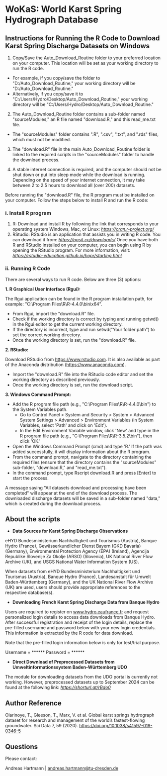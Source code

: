 # WoKaS: World Karst Spring Hydrograph Database 

## Instructions for Running the R Code to Download Karst Spring Discharge Datasets on Windows

1. Copy/Save the Auto_Download_Routine folder to your preferred location on your computer. This location will be set as your working directory to run the R code.
- For example, if you copy/save the folder to "D:/Auto_Download_Routine," your working directory will be "D:/Auto_Download_Routine."
- Alternatively, if you copy/save it to "C:/Users/Hydro/Desktop/Auto_Download_Routine," your working directory will be "C:/Users/Hydro/Desktop/Auto_Download_Routine."

2. The Auto_Download_Routine folder contains a sub-folder named "sourceModules," an R file named "download.R," and this read_me.txt file.
- The "sourceModules" folder contains ".R", ".csv", ".txt", and ".rds" files, which must not be modified.

3. The "download.R" file in the main Auto_Download_Routine folder is linked to the required scripts in the "sourceModules" folder to handle the download process.

4. A stable internet connection is required, and the computer should not be shut down or put into sleep mode while the download is running. Depending on the speed of your internet connection, it may take between 2 to 2.5 hours to download all (over 200) datasets.

Before running the "download.R" file, the R program must be installed on your computer. Follow the steps below to install R and run the R code:

### i. Install R program

1. R: Download and install R by following the link that corresponds to your operating system Windows, Mac, or Linux: *https://cran.r-project.org/*
2. RStudio: RStudio is an application that assists you in writing R code. You can download it from: *https://posit.co/downloads/*
Once you have both R and RStudio installed on your computer, you can begin using R by opening the RStudio program. For more information, visit: *https://rstudio-education.github.io/hopr/starting.html*

### ii. Running R Code

There are several ways to run R code. Below are three (3) options:

**1. R Graphical User Interface (Rgui):**

The Rgui application can be found in the R program installation path, for example: "C:\Program Files\R\R-4.4.0\bin\x64".

- From Rgui, import the "download.R" file.
- Check if the working directory is correct by typing and running getwd() in the Rgui editor to get the current working directory.
- If the directory is incorrect, type and run setwd("Your folder path") to set the correct working directory.
- Once the working directory is set, run the "download.R" file.

**2. RStudio:**

Download RStudio from https://www.rstudio.com. It is also available as part of the Anaconda distribution (https://www.anaconda.com).

- Import the "download.R" file into the RStudio code editor and set the working directory as described previously.
- Once the working directory is set, run the download script.

**3. Windows Command Prompt:**

- Add the R program file path (e.g., "C:\Program Files\R\R-4.4.0\bin") to the System Variables path.
    - Go to Control Panel > System and Security > System > Advanced System Settings > Advanced > Environment Variables (in System Variables, select 'Path' and click on 'Edit').
    - In the Edit Environment Variable window, click 'New' and type in the R program file path (e.g., "C:\Program Files\R\R-3.5.2\bin"), then click 'OK.'
- Open the Windows Command Prompt (cmd) and type 'R.' If the path was added successfully, it will display information about the R program.
- From the command prompt, navigate to the directory containing the required files (ensure that the directory contains the "sourceModules" sub-folder, "download.R," and "read_me.txt").
- In the command prompt, type Rscript download.R and press [Enter] to start the process.

A message saying "All datasets download and processing have been completed" will appear at the end of the download process. 
The downloaded discharge datasets will be saved in a sub-folder named "data," which is created during the download process.

## About the scripts

- **Data Sources for Karst Spring Discharge Observations**

eHYD Bundesministerium Nachhaltigkeit und Tourismus (Austria), Banque Hydro (France), Gewässerkundlicher Dienst Bayern (GKD Bavaria) (Germany), Environmental Protection Agency (EPA) (Ireland), Agencija Republike Slovenije Za Okolje (ARSO) (Slovenia), UK National River Flow Archive (UK), and USGS National Water Information System (US). 

When datasets from eHYD Bundesministerium Nachhaltigkeit und Tourismus (Austria), Banque Hydro (France), Landesanstalt für Umwelt Baden-Württemberg (Germany), and the UK National River Flow Archive (UK) are used, users should provide appropriate references to the respective database(s).

- **Downloading French Karst Spring Discharge Data from Banque Hydro**

Users are required to register on www.hydro.eaufrance.fr and request personalized login details to access data downloads from Banque Hydro. After successful registration and receipt of the login details, replace the pre-filled username and password below with your new login credentials. This information is extracted by the R code for data download.

Note that the pre-filled login information below is only for test/trial purpose.

Username = ****** Password = ******

- **Direct Download of Preprocessed Datasets from Umweltinformationssystem Baden-Württemberg UDO**

The module for downloading datasets from the UDO portal is currently not working. However, preprocessed datasets up to September 2024 can be found at the following link: 
*https://shorturl.at/rBdo0*

## Author Reference

Olarinoye, T., Gleeson, T., Marx, V. et al. Global karst springs hydrograph dataset for research and management of the world’s fastest-flowing groundwater. 
Sci Data 7, 59 (2020). https://doi.org/10.1038/s41597-019-0346-5

## Questions

Please contact:

Andreas Hartmann | andreas.hartmann@tu-dresden.de
